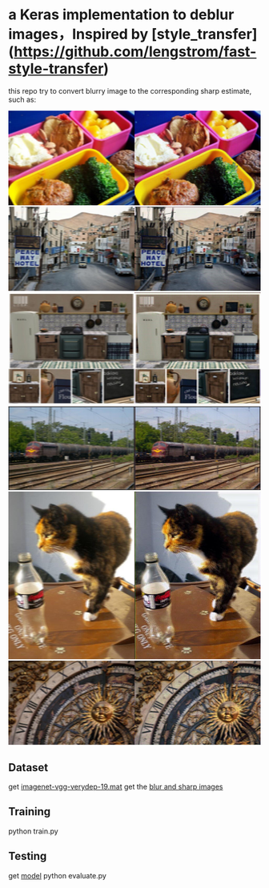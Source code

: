 # a Keras implementation to deblur images，Inspired by [style_transfer] (https://github.com/lengstrom/fast-style-transfer)

this repo try to convert blurry image to the corresponding sharp estimate, such as:
<p align = 'center'>
<img src = 'result/COCO_train2014_000000000009.jpg'>
<img src = 'result/COCO_train2014_000000000094.jpg'>
<img src = 'result/COCO_train2014_000000000138.jpg'>
<img src = 'result/COCO_train2014_000000001122.jpg'>
<img src = 'result/COCO_train2014_000000002471.jpg'>
<img src = 'result/COCO_train2014_000000006464.jpg'>
</p>


## Dataset
get [imagenet-vgg-verydep-19.mat](https://pan.baidu.com/s/13PMasGCw6LDoa3r64oVIGQ)
get the [blur and sharp images](https://pan.baidu.com/s/1xGfIhglsZ_pAW-ZF5Q5L5g) 

## Training

python train.py

## Testing

get [model](https://pan.baidu.com/s/1mBrHo5qXbP17cF_43-huug)
python evaluate.py
